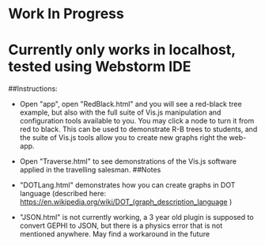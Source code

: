 # Work In Progress
# Currently only works in localhost, tested using Webstorm IDE
##Instructions:
- Open "app", open "RedBlack.html" and you will see a red-black tree example, but also with the full suite of Vis.js manipulation and configuration tools available to you. You may click a node to turn it from red to black. This can be used to demonstrate R-B trees to students, and the suite of Vis.js tools allow you to create new graphs right the web-app.

- Open "Traverse.html" to see demonstrations of the Vis.js software applied in the travelling salesman. 
##Notes
- "DOTLang.html" demonstrates how you can create graphs in DOT language (described here: https://en.wikipedia.org/wiki/DOT_(graph_description_language )
- "JSON.html" is not currently working, a 3 year old plugin is supposed to convert GEPHI to JSON, but there is a physics error that is not mentioned anywhere. May find a workaround in the future
